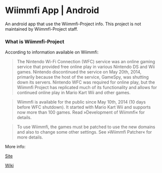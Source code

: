 # Wiimmfi App | Android
An android app that use the Wiimmfi-Project info. This project is not maintained by Wiimmfi-Project staff.

### What is Wiimmfi-Project

According to information available on Wiimmfi:

> The Nintendo Wi-Fi Connection (WFC) service was an online gaming service that provided free online play in various Nintendo DS and Wii games. Nintendo discontinued the service on May 20th, 2014, primarily because the host of the service, GameSpy, was shutting down its servers. Nintendo WFC was required for online play, but the Wiimmfi Project has replicated much of its functionality and allows for continued online play in Mario Kart Wii and other games.

> Wiimmfi is available for the public since May 10th, 2014 (10 days before WFC shutdown). It started with Mario Kart Wii and supports now more than 100 games. Read »Development of Wiimmfi« for details.

> To use Wiimmfi, the games must be patched to use the new domains and also to change some other settings. See »Wiimmfi Patcher« for more details.

More info:

[Site](https://wiimmfi.de/)

[Wiki](http://wiiki.wii-homebrew.com/Wiimmfi_%28en%29)
